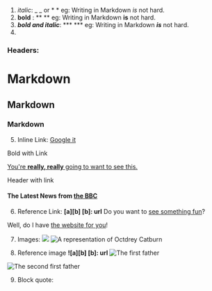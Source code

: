  1. _italic_: _ _ or * *
eg: Writing in Markdown *is* not hard.
2. **bold** : ** **
eg:  Writing in Markdown **is** not hard.
3. _**bold and italic**_: *** ***
eg: Writing in Markdown **_is_** not hard.
4. 
### Headers: # 
# Markdown
## Markdown 
### Markdown 

5. Inline Link: **[]()**
[Google it](www.google.com)

Bold with Link

[You're **really, really** going to want to see this.](www.dailykitten.com)

Header with link

#### The Latest News from [the BBC](www.bbc.com/news)

6. Reference Link: **[a][b] [b]: url**
Do you want to [see something fun][a fun place]?

Well, do I have [the website for you][another fun place]!

[a fun place]: www.zombo.com

[another fun place]: www.stumbleupon.com

7. Images: **![](url)**
![A representation of Octdrey Catburn](http://octodex.github.com/images/octdrey-catburn.jpg)

8. Reference image **![a][b] [b]: url**
![The first father][First Father]

![The second first father][Second Father]

[First Father]: http://octodex.github.com/images/founding-father.jpg

[Second Father]: http://octodex.github.com/images/foundingfather_v2.png

9. Block quote: 
 

